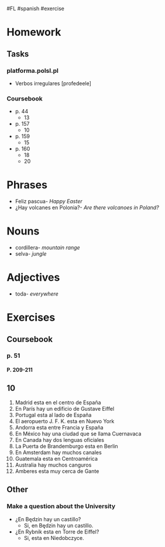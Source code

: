 #FL #spanish #exercise 

# Homework
## Tasks
### platforma.polsl.pl
- Verbos irregulares \[profedeele]

### Coursebook
- p. 44
	- 13
- p. 157
	- 10
- p. 159
	- 15
- p. 160
	- 18
	- 20

# Phrases
- Feliz pascua- *Happy Easter*
- ¿Hay volcanes en Polonia?- *Are there volcanoes in Poland?*

# Nouns
- cordillera- *mountain range*
- selva- *jungle*

# Adjectives
- toda- *everywhere*

# Exercises
## Coursebook
### p. 51
#### P. 209-211

## 10
1. Madrid esta en el centro de España
2. En París hay un edificio de Gustave Eiffel
3. Portugal esta al lado de España
4. El aeropuerto J. F. K. esta en Nuevo York
5. Andorra esta entre Francia y España
6. En México hay una ciudad que se llama Cuernavaca
7. En Canada hay dos lenguas oficiales
8. La Puerta de Brandemburgo esta en Berlin
9. En Amsterdam hay muchos canales
10. Guatemala esta en Centroamérica
11. Australia hay muchos canguros
12. Amberes esta muy cerca de Gante

## Other
### Make a question about the University
- ¿En Będzin hay un castillo?
	- Si, en Będzin hay un castillo.
- ¿En Rybnik esta en Torre de Eiffel?
	- Si, esta en Niedobczyce.